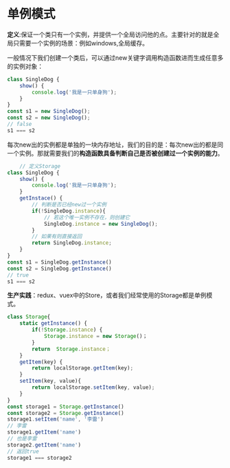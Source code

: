 # 单例模式
**定义**:保证一个类只有一个实例，并提供一个全局访问他的点。主要针对的就是全局只需要一个实例的场景：例如windows,全局缓存。       

一般情况下我们创建一个类后，可以通过new关键字调用构造函数进而生成任意多的实例对象：
``` javascript
class SingleDog {
    show() {
        console.log('我是一只单身狗');
    }
}
const s1 = new SingleDog();
const s2 = new SingleDog();
// false 
s1 === s2 
```
每次new出的实例都是单独的一块内存地址，我们的目的是：每次new出的都是同一个实例。那就需要我们的**构造函数具备判断自己是否被创建过一个实例的能力**。
``` javascript
    // 定义Storage
class SingleDog {
    show() {
        console.log('我是一只单身狗');
    }
    getInstace() {
        // 判断是否已经new过一个实例
        if(!SingleDog.instance){
            // 若这个唯一实例不存在，则创建它
            SingleDog.instance = new SingleDog();
        }
        // 如果有则直接返回
        return SingleDog.instance;
    }
}
const s1 = SingleDog.getInstance()
const s2 = SingleDog.getInstance()
// true
s1 === s2
```
**生产实践**：redux、vuex中的Store，或者我们经常使用的Storage都是单例模式。
```javascript
class Storage{
    static getInstance() {
        if(!Storage.instance) {
            Storage.instance = new Storage()；
        }
        return  Storage.instance；
    }
    getItem(key) {
        return localStorage.getItem(key);
    }
    setItem(key, value){
        return localStorage.setItem(key, value);
    }
}
const storage1 = Storage.getInstance()
const storage2 = Storage.getInstance()
storage1.setItem('name', '李雷')
// 李雷
storage1.getItem('name')
// 也是李雷
storage2.getItem('name')
// 返回true
storage1 === storage2
```